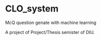 # CLO_system
McQ question genate with machine learning

A project of Project/Thesis semister of DIU.
